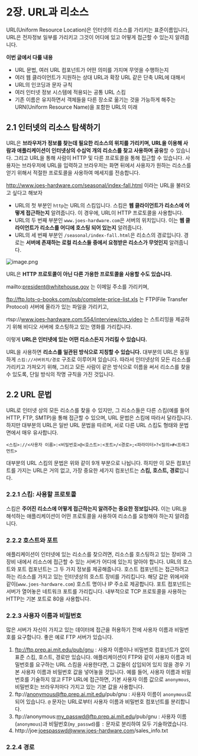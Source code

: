 # 2장. URL과 리소스
URL(Uniform Resource Location)은 인터넷의 리소스를 가리키는 표준이름입니다,
URL은 전자정보 일부를 가리키고 그것이 어디에 있고 어떻게 접근할 수 있는지 알려줍니다.

**이번 글에서 다룰 내용**
- URL 문법, 여러 URL 컴포넌트가 어떤 의미를 가지며 무엇을 수행하는지
- 여러 웹 클라이언트가 지원하는 상대 URL과 확장 URL 같은 단축 URL에 대해서
- URL의 인코딩과 문자 규칙
- 여러 인터넷 정보 시스템에 적용되는 공통 URL 스킴
- 기존 이름은 유지하면서 객체들을 다른 장소로 옮기는 것을 가능하게 해주는 URN(Uniform Resource Name)을 포함한 URL의 미래


## 2.1 인터넷의 리소스 탐색하기
URL은 **브라우저가 정보를 찾는데 필요한 리소스의 위치를 가리키며, URL을 이용해 사람과 애플리케이션이 인터넷상의 수십억 개의 리소스를 찾고 사용하며 공유**할 수 있습니다. 그리고 URL을 통해 사람이 HTTP 및 다른 프로토콜을 통해 접근할 수 있습니다. 사용자는 브라우저에 URL을 입력하고 브라우저는 화면 뒤에서 사용자가 원하는 리소스를 얻기 위해서 적절한 프로토콜을 사용하여 메세지를 전송합니다.

 http://www.joes-hardware.com/seasonal/index-fall.html 이라는 URL을 불러오고 싶다고 해보자

- URL의 첫 부분인 `http`는 URL의 스킴입니다. 스킴은 **웹 클라이언트가 리소스에 어떻게 접근하는지** 알려줍니다. 이 경우에, URL이 HTTP 프로토콜을 사용합니다.
- URL의 두 번째 부분인 `www.joes-hardware.com`은 서버의 위치입니다. 이는 **웹 클라이언트가 리소스를 어디에 호스팅 되어 있는지** 알려줍니다.
- URL의 세 번째 부분인 `/seasonal/index-fall.html`은 리소스의 경로입니다. 경로는 **서버에 존재하는 로컬 리소스들 중에서 요청받은 리소스가 무엇인지** 알려줍니다.


![image.png](https://images.velog.io/post-images/conatuseus/7a6edbe0-271a-11ea-abb6-2547b77625f4/image.png)

URL은 **HTTP 프로토콜이 아닌 다른 가용한 프로토콜을 사용할 수도 있습니다.**

mailto:president@whitehouse.gov 는 이메일 주소를 가리키며,

ftp://ftp.lots-o-books.com/pub/complete-price-list.xls 는 FTP(File Transfer Protocol) 서버에 올라가 있는 파일을 가리키고,

rtsp://www.joes-hardware.com:554/interview/cto_video 는 스트리밍을 제공하기 위해 비디오 서버에 호스팅하고 있는 영화를 가리킵니다.

이렇게 **URL은 인터넷에 있는 어떤 리소스든지 가리킬 수 있습니다.**

 URL을 사용하면 **리소스를 일관된 방식으로 지칭할 수 있습니다.** 대부분의 URL은 동일하게 `스킴://서버위치/경로` 구조로 이루어져 있습니다. 따라서 인터넷상의 모든 리소스를 가리키고 가져오기 위해, 그리고 모든 사람이 같은 방식으로 이름을 써서 리소스를 찾을 수 있도록, 단일 방식의 작명 규칙을 가진 것입니다.
 
 ## 2.2 URL 문법
 URL로 인터넷 상의 모든 리소스를 찾을 수 있지만, 그 리소스들은 다른 스킴(예를 들어 HTTP, FTP, SMTP)을 통해 접근할 수 있으며, URL 문법은 스킴에 따라서 달라집니다. 하지만 대부분의 URL은 일반 URL 문법을 따르며, 서로 다른 URL 스킴도 형태와 문법 면에서 매우 유사합니다.
 
 `<스킴>://<사용자 이름>:<비밀번호>@<호스트>:<포트>/<경로>;<파라미터>?<질의>#<프래그먼트>`
 
 대부분의 URL 스킴의 문법은 위와 같이 9개 부분으로 나뉩니다. 하지만 이 모든 컴포넌트를 가지는 URL은 거의 없고, 가장 중요한 세가지 컴포넌트는 **스킴, 호스트, 경로**입니다.
 
 ### 2.2.1 스킴: 사용할 프로토콜
 스킴은 **주어진 리소스에 어떻게 접근하는지 알려주는 중요한 정보입니다.** 이는 URL을 해석하는 애플리케이션이 어떤 프로토콜을 사용하여 리소스를 요청해야 하는지 알려줍니다.
 
 ### 2.2.2 호스트와 포트
 애플리케이션이 인터넷에 있는 리소스를 찾으려면, 리소스를 호스팅하고 있는 장비와 그 장비 내에서 리소스에 접근할 수 있는 서버가 어디에 있는지 알아야 합니다. URL의 호스트와 포트 컴포넌트는 그 두 가지 정보를 제공해줍니다.
 호스트 컴포넌트는 접근하려고 하는 리소스를 가지고 있는 인터넷상의 호스트 장비를 가리킵니다.
 해당 값은 위에서와 같이(`www.joes-hardware.com`) 호스트 명이나 IP 주소로 제공합니다. 
 포트 컴포넌트는 서버가 열어놓은 네트워크 포트를 가리킵니다. 내부적으로 TCP 프로토콜을 사용하는 HTTP는 기본 포트로 80을 사용합니다.
 
 ### 2.2.3 사용자 이름과 비밀번호
 많은 서버가 자신이 가지고 있는 데이터에 접근을 허용하기 전에 사용자 이름과 비밀번호를 요구합니다. 좋은 예로 FTP 서버가 있습니다.
 
 1. ftp://ftp.prep.ai.mit.edu/pub/gnu
 	: 사용자 이름이나 비밀번호 컴포넌트가 없이 표준 스킴, 호스트, 경로만 있습니다. 애플리케이션이 FTP와 같이 사용자 이름과 비밀번호를 요구하는 URL 스킴을 사용한다면, 그 값들이 삽입되어 있지 않을 경우 기본 사용자 이름과 비밀번호 값을 넣어놓을 것입니다. 예를 들어, 사용자 이름과 비밀번호를 기술하지 않고 FTP URL에 접근하면, 기본 사용자 이름 값으로 `anonymous`, 비밀번호는 브라우저마다 가지고 있는 기본 값을 사용합니다.
 2. ftp://anonymous@ftp.prep.ai.mit.edu/pub/gnu
 	: 사용자 이름이 `anonymous`로 되어 있습니다. `@` 문자는 URL로부터 사용자 이름과 비밀번호 컴포넌트를 분리합니다.
 3. ftp://anonymous:my_passwd@ftp.prep.ai.mit.edu/pub/gnu
 	: 사용자 이름(`anonymous`)과 비밀번호(`my_passwd`)를 `:` 문자로 분리하여 모두 기술하였습니다.
 4. http://joe:joespasswd@www.joes-hardware.com/sales_info.txt
 
  
### 2.2.4 경로
  
